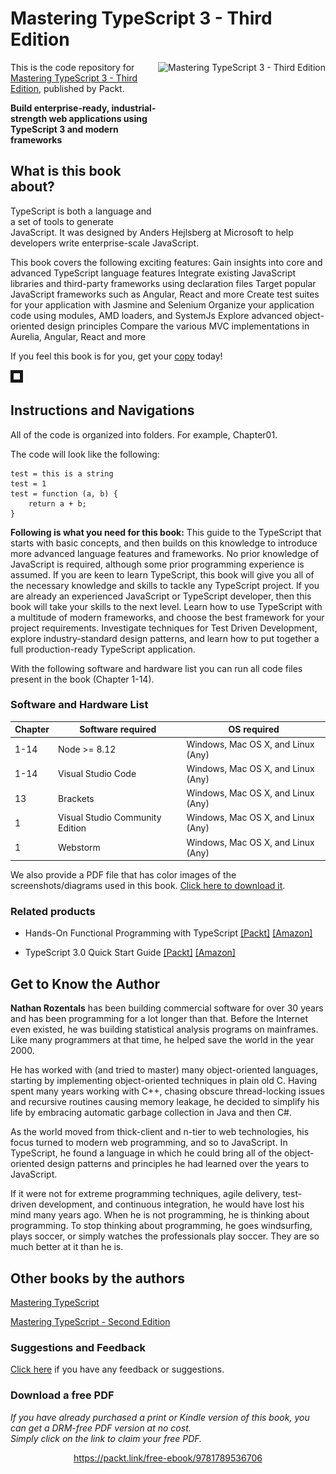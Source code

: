 


# Mastering TypeScript 3 - Third Edition

<a href="https://www.packtpub.com/application-development/mastering-typescript-3-third-edition?utm_source=github&utm_medium=repository&utm_campaign=9781789536706 "><img src="https://d255esdrn735hr.cloudfront.net/sites/default/files/imagecache/ppv4_main_book_cover/B11558_MockupCover.png" alt="Mastering TypeScript 3 - Third Edition" height="256px" align="right"></a>

This is the code repository for [Mastering TypeScript 3 - Third Edition](https://www.packtpub.com/application-development/mastering-typescript-3-third-edition?utm_source=github&utm_medium=repository&utm_campaign=9781789536706 ), published by Packt.

**Build enterprise-ready, industrial-strength web applications using TypeScript 3 and modern frameworks**

## What is this book about?
TypeScript is both a language and a set of tools to generate JavaScript. It was designed by Anders Hejlsberg at Microsoft to help developers write enterprise-scale JavaScript.

This book covers the following exciting features:
Gain insights into core and advanced TypeScript language features 
Integrate existing JavaScript libraries and third-party frameworks using declaration files 
Target popular JavaScript frameworks such as Angular, React and more 
Create test suites for your application with Jasmine and Selenium 
Organize your application code using modules, AMD loaders, and SystemJs 
Explore advanced object-oriented design principles 
Compare the various MVC implementations in Aurelia, Angular, React and more 

If you feel this book is for you, get your [copy](https://www.amazon.com/dp/1789536707) today!

<a href="https://www.packtpub.com/?utm_source=github&utm_medium=banner&utm_campaign=GitHubBanner"><img src="https://raw.githubusercontent.com/PacktPublishing/GitHub/master/GitHub.png" 
alt="https://www.packtpub.com/" border="5" /></a>

## Instructions and Navigations
All of the code is organized into folders. For example, Chapter01.

The code will look like the following:
```
test = this is a string
test = 1
test = function (a, b) {
    return a + b;
}
```

**Following is what you need for this book:**
This guide to the TypeScript that starts with basic concepts, and then builds on this knowledge to introduce more advanced language features and frameworks. No prior knowledge of JavaScript is required, although some prior programming experience is assumed. If you are keen to learn TypeScript, this book will give you all of the necessary knowledge and skills to tackle any TypeScript project. If you are already an experienced JavaScript or TypeScript developer, then this book will take your skills to the next level. Learn how to use TypeScript with a multitude of modern frameworks, and choose the best framework for your project requirements. Investigate techniques for Test Driven Development, explore industry-standard design patterns, and learn how to put together a full production-ready TypeScript application.

With the following software and hardware list you can run all code files present in the book (Chapter 1-14).
### Software and Hardware List
| Chapter | Software required | OS required |
| -------- | ------------------------------------ | ----------------------------------- |
| 1-14 | Node >= 8.12  | Windows, Mac OS X, and Linux (Any) |
| 1-14 | Visual Studio Code | Windows, Mac OS X, and Linux (Any) |
| 13 | Brackets | Windows, Mac OS X, and Linux (Any) |
| 1 | Visual Studio Community Edition | Windows, Mac OS X, and Linux (Any) |
| 1 | Webstorm | Windows, Mac OS X, and Linux (Any) |


We also provide a PDF file that has color images of the screenshots/diagrams used in this book. [Click here to download it](https://www.packtpub.com/sites/default/files/downloads/9781789536706_ColorImages.pdf).

### Related products
* Hands-On Functional Programming with TypeScript [[Packt]](https://www.packtpub.com/application-development/hands-functional-programming-typescript?utm_source=github&utm_medium=repository&utm_campaign=9781788831437 ) [[Amazon]](https://www.amazon.com/dp/1788831438)

* TypeScript 3.0 Quick Start Guide [[Packt]](https://www.packtpub.com/application-development/typescript-30-quick-start-guide?utm_source=github&utm_medium=repository&utm_campaign=9781789345575 ) [[Amazon]](https://www.amazon.com/dp/178934557X)

## Get to Know the Author
**Nathan Rozentals**
has been building commercial software for over 30 years and has been programming for a lot longer than that. Before the Internet even existed, he was building statistical analysis programs on mainframes. Like many programmers at that time, he helped save the world in the year 2000. 

He has worked with (and tried to master) many object-oriented languages, starting by implementing object-oriented techniques in plain old C. Having spent many years working with C++, chasing obscure thread-locking issues and recursive routines causing memory leakage, he decided to simplify his life by embracing automatic garbage collection in Java and then C#. 

As the world moved from thick-client and n-tier to web technologies, his focus turned to modern web programming, and so to JavaScript. In TypeScript, he found a language in which he could bring all of the object-oriented design patterns and principles he had learned over the years to JavaScript. 

If it were not for extreme programming techniques, agile delivery, test-driven development, and continuous integration, he would have lost his mind many years ago.
When he is not programming, he is thinking about programming. To stop thinking about programming, he goes windsurfing, plays soccer, or simply watches the professionals play soccer. They are so much better at it than he is.



## Other books by the authors
[Mastering TypeScript](https://www.packtpub.com/web-development/mastering-typescript?utm_source=github&utm_medium=repository&utm_campaign=9781784399665 )

[Mastering TypeScript - Second Edition](https://www.packtpub.com/application-development/mastering-typescript-second-edition?utm_source=github&utm_medium=repository&utm_campaign=9781786468710 )



### Suggestions and Feedback
[Click here](https://docs.google.com/forms/d/e/1FAIpQLSdy7dATC6QmEL81FIUuymZ0Wy9vH1jHkvpY57OiMeKGqib_Ow/viewform) if you have any feedback or suggestions.


### Download a free PDF

 <i>If you have already purchased a print or Kindle version of this book, you can get a DRM-free PDF version at no cost.<br>Simply click on the link to claim your free PDF.</i>
<p align="center"> <a href="https://packt.link/free-ebook/9781789536706">https://packt.link/free-ebook/9781789536706 </a> </p>
